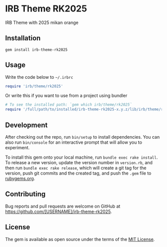 # IRB Theme RK2025

IRB Theme with 2025 mikan orange

## Installation

`gem install irb-theme-rk2025`

## Usage

Write the code below to `~/.irbrc`

```ruby
require 'irb/theme/rk2025'
```

Or write this if you want to use from a project using bundler

```ruby
# To see the installed path: `gem which irb/theme/rk2025`
require '/full/path/to/installed/irb-theme-rk2025-x.y.z/lib/irb/theme/rk2025.rb'
```

## Development

After checking out the repo, run `bin/setup` to install dependencies. You can also run `bin/console` for an interactive prompt that will allow you to experiment.

To install this gem onto your local machine, run `bundle exec rake install`. To release a new version, update the version number in `version.rb`, and then run `bundle exec rake release`, which will create a git tag for the version, push git commits and the created tag, and push the `.gem` file to [rubygems.org](https://rubygems.org).

## Contributing

Bug reports and pull requests are welcome on GitHub at https://github.com/[USERNAME]/irb-theme-rk2025.

## License

The gem is available as open source under the terms of the [MIT License](https://opensource.org/licenses/MIT).
